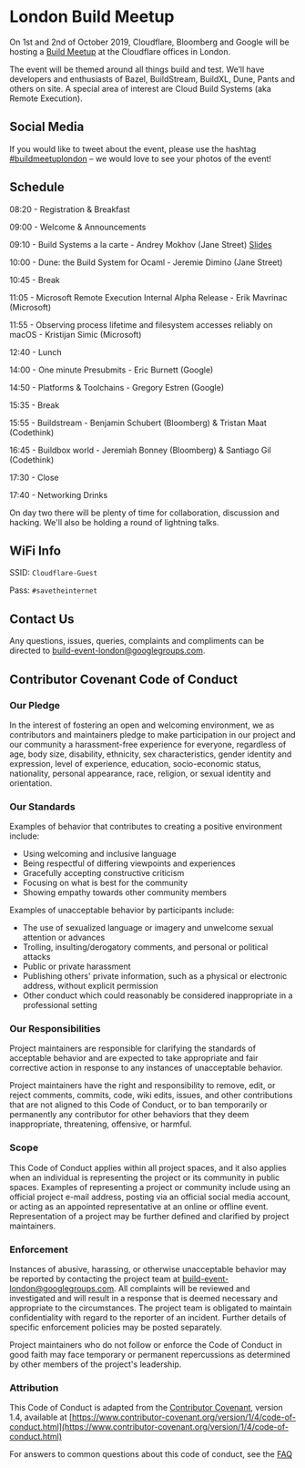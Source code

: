 # London Build Meetup

On 1st and 2nd of October 2019, Cloudflare, Bloomberg and Google will be hosting a [Build Meetup](https://www.eventbrite.com/e/london-build-meetup-tickets-70824519043) at the Cloudflare offices in London.

The event will be themed around all things build and test. We’ll have developers and enthusiasts of Bazel, BuildStream, BuildXL, Dune, Pants and others on site. A special area of interest are Cloud Build Systems (aka Remote Execution).

## Social Media
If you would like to tweet about the event, please use the hashtag [#buildmeetuplondon](https://twitter.com/hashtag/buildmeetuplondon) – we would love to see your photos of the event!

## Schedule


08:20 - Registration & Breakfast

09:00 - Welcome & Announcements

09:10 - Build Systems a la carte - Andrey Mokhov (Jane Street) [Slides](https://www.staff.ncl.ac.uk/andrey.mokhov/build-systems-slides.pdf)

10:00 - Dune: the Build System for Ocaml - Jeremie Dimino (Jane Street)

10:45 - Break

11:05 - Microsoft Remote Execution Internal Alpha Release - Erik Mavrinac (Microsoft)

11:55 - Observing process lifetime and filesystem accesses reliably on macOS - Kristijan Simic (Microsoft)

12:40 - Lunch

14:00 - One minute Presubmits - Eric Burnett (Google)

14:50 - Platforms & Toolchains - Gregory Estren (Google)

15:35 - Break

15:55 - Buildstream - Benjamin Schubert (Bloomberg) & Tristan Maat (Codethink)

16:45 - Buildbox world - Jeremiah Bonney (Bloomberg) & Santiago Gil (Codethink)

17:30 - Close

17:40 - Networking Drinks

On day two there will be plenty of time for collaboration, discussion and hacking. We'll also be holding a round of lightning talks.

## WiFi Info
SSID: `Cloudflare-Guest`

Pass: `#savetheinternet`

## Contact Us

Any questions, issues, queries, complaints and compliments can be directed to [build-event-london@googlegroups.com](mailto:build-event-london@googlegroups.com).

## Contributor Covenant Code of Conduct

### Our Pledge

In the interest of fostering an open and welcoming environment, we as
contributors and maintainers pledge to make participation in our project and
our community a harassment-free experience for everyone, regardless of age, body
size, disability, ethnicity, sex characteristics, gender identity and expression,
level of experience, education, socio-economic status, nationality, personal
appearance, race, religion, or sexual identity and orientation.

### Our Standards

Examples of behavior that contributes to creating a positive environment
include:

* Using welcoming and inclusive language
* Being respectful of differing viewpoints and experiences
* Gracefully accepting constructive criticism
* Focusing on what is best for the community
* Showing empathy towards other community members

Examples of unacceptable behavior by participants include:

* The use of sexualized language or imagery and unwelcome sexual attention or
  advances
* Trolling, insulting/derogatory comments, and personal or political attacks
* Public or private harassment
* Publishing others' private information, such as a physical or electronic
  address, without explicit permission
* Other conduct which could reasonably be considered inappropriate in a
  professional setting

### Our Responsibilities

Project maintainers are responsible for clarifying the standards of acceptable
behavior and are expected to take appropriate and fair corrective action in
response to any instances of unacceptable behavior.

Project maintainers have the right and responsibility to remove, edit, or
reject comments, commits, code, wiki edits, issues, and other contributions
that are not aligned to this Code of Conduct, or to ban temporarily or
permanently any contributor for other behaviors that they deem inappropriate,
threatening, offensive, or harmful.

### Scope

This Code of Conduct applies within all project spaces, and it also applies when
an individual is representing the project or its community in public spaces.
Examples of representing a project or community include using an official
project e-mail address, posting via an official social media account, or acting
as an appointed representative at an online or offline event. Representation of
a project may be further defined and clarified by project maintainers.

### Enforcement

Instances of abusive, harassing, or otherwise unacceptable behavior may be
reported by contacting the project team at [build-event-london@googlegroups.com](mailto:build-event-london@googlegroups.com). All
complaints will be reviewed and investigated and will result in a response that
is deemed necessary and appropriate to the circumstances. The project team is
obligated to maintain confidentiality with regard to the reporter of an incident.
Further details of specific enforcement policies may be posted separately.

Project maintainers who do not follow or enforce the Code of Conduct in good
faith may face temporary or permanent repercussions as determined by other
members of the project's leadership.

### Attribution

This Code of Conduct is adapted from the [Contributor Covenant][homepage], version 1.4,
available at [https://www.contributor-covenant.org/version/1/4/code-of-conduct.html](https://www.contributor-covenant.org/version/1/4/code-of-conduct.html)

[homepage]: https://www.contributor-covenant.org

For answers to common questions about this code of conduct, see the
[FAQ](https://www.contributor-covenant.org/faq)
